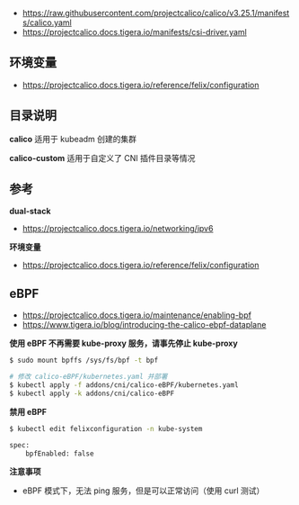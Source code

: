 * https://raw.githubusercontent.com/projectcalico/calico/v3.25.1/manifests/calico.yaml
* https://projectcalico.docs.tigera.io/manifests/csi-driver.yaml

## 环境变量

* https://projectcalico.docs.tigera.io/reference/felix/configuration

## 目录说明

**calico** 适用于 kubeadm 创建的集群

**calico-custom** 适用于自定义了 CNI 插件目录等情况

## 参考

**dual-stack**

* https://projectcalico.docs.tigera.io/networking/ipv6

**环境变量**

* https://projectcalico.docs.tigera.io/reference/felix/configuration

## eBPF

* https://projectcalico.docs.tigera.io/maintenance/enabling-bpf
* https://www.tigera.io/blog/introducing-the-calico-ebpf-dataplane

**使用 eBPF 不再需要 kube-proxy 服务，请事先停止 kube-proxy**

```bash
$ sudo mount bpffs /sys/fs/bpf -t bpf
```

```bash
# 修改 calico-eBPF/kubernetes.yaml 并部署
$ kubectl apply -f addons/cni/calico-eBPF/kubernetes.yaml
$ kubectl apply -k addons/cni/calico-eBPF
```

**禁用 eBPF**

```bash
$ kubectl edit felixconfiguration -n kube-system

spec:
    bpfEnabled: false
```

**注意事项**

* eBPF 模式下，无法 ping 服务，但是可以正常访问（使用 curl 测试）
